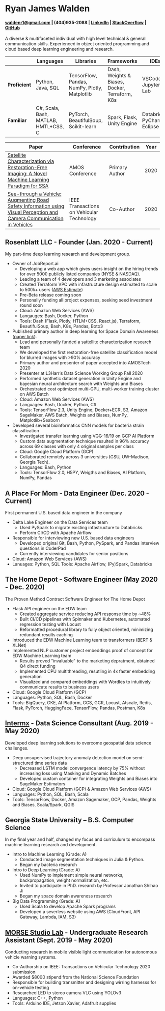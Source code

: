 # Ryan James Walden
#### [waldenr1@gmail.com](mailto:waldenr1@gmail.com) | (404)935-2088 | [LinkedIn](https://www.linkedin.com/in/ryan-walden-28771a8b/) | [StackOverflow](https://stackoverflow.com/users/10521726/ryan-walden) | [GitHub](https://github.com/rjdoubleu)

A diverse & multifaceted individual with high level technical & general communication skills. Experienced in object oriented programming and cloud based deep learning engineering and research.

|   |  Languages | Libraries  | Frameworks | IDEs | 
|---|---|---|---|---|
| **Proficient** | Python, Java, SQL | TensorFlow, Pandas, NumPy, Plotly, Matplotlib | Dash, Weights & Biases, Docker, Terraform, K8s | VSCode, Jupyter Lab |
| **Familiar** | C#, Scala, Bash, MATLAB, HMTL+CSS, C | PyTorch, BeautifulSoup, Scikit-learn | Spark, Flask, Unity Engine | Databricks, PyCharm, Eclipse |

| Paper | Conference | Contribution | Year | 
|---|---|---|---|
| [Satellite Characterization via Restoration-Free Imaging: A Novel Machine Learning Paradigm for SSA](https://amostech.com/TechnicalPapers/2020/Machine-Learning-Applications-of-SSA/Walden.pdf) |  AMOS Conference | Primary Author |  2020 |
| [See-through a Vehicle: Augmenting Road Safety Information using Visual Perception and Camera Communication in Vehicles](https://engine.lib.uwaterloo.ca/ojs-2.2/index.php/pptvt/article/viewArticle/858) | IEEE Transactions on Vehicular Technology | Co-Author | 2020 |

## Rosenblatt LLC - Founder (Jan. 2020 - Current)
My part-time deep learning research and development group.
+ Owner of JobReport.ai
	- Developing a web app which gives users insight on the hiring trends for over 5000 publicly listed companies (NYSE & NASDAQ).
	- Leading a team of 4 developers and 3 marketing associates
	- Created Terraform VPC with infastructure design estimated to scale to 500k+ users ([AWS Estimate](https://aws.amazon.com/blogs/startups/scaling-on-aws-part-3-500k-users/))
	- Pre-Beta release coming soon
	- Personally funding all project expenses, seeking seed investment round soon
	- Cloud: Amazon Web Services (AWS)
	- Langauges: Bash, Docker, Python
	- Tools: Dash (Flask, Plotly, HTLM+CSS, React.js), Terraform, BeautifulSoup, Bash, K8s, Pandas, Boto3
+ Published primary author in deep learning for Space Domain Awareness ([paper link](https://amostech.com/TechnicalPapers/2020/Machine-Learning-Applications-of-SSA/Walden.pdf)).
	- Lead and personally funded a sattellite characterization research team
	- We developed the first restoration-free satellite classification model for blurred images with >90% accuracy
	- Primary author and presenter of paper accepted into AMOSTech 2020
	- Presenter at L3Harris Data Science Working Group Fall 2020
	- Performed synthetic dataset generation in Unity Engine and bayesian neural architecture search with Weights and Biases
	- Orchestrated cost optimized multi-GPU, multi-worker training cluster on AWS Batch
	- Cloud: Amazon Web Services (AWS)
	- Languages: Bash, Docker, Python, C#
	- Tools: TensorFlow 2.3, Unity Engine, Docker+ECR, S3, Amazon SageMaker, AWS Batch, Weights and Biases, NumPy, Matplotlib+Seaborn
+ Developed several bioinformatics CNN models for bacteria strain classification
	- Investigated transfer learning using VGG-16/19 on GCP AI Platform
	- Custom data augmentation technique resulted in 96% accuracy across 69 classes with only 4 original samples per class
	- Cloud: Google Cloud Platform (GCP)
	- Collaborated remotely across 3 universities (GSU, UW-Madison, Georgia Tech).
	- Languages: Bash, Python
	- Tools: TensorFlow 2.0, H5PY, Weigths and Biases, AI Platform, NumPy, Pandas

## A Place For Mom - Data Engineer (Dec. 2020 - Current)
First permanent U.S. based data engineer in the company 
+ Delta Lake Engineer on the Data Services team
	- Used PySpark to migrate existing infastructure to Databricks
	- Perform CI/CD with Apache Airflow
+ Responsible for interviewing new U.S. based data engineers
	- Developed original Git, Bash, Python, PySpark, and Pandas interview questions in CoderPad
	- Currently interviewing candidates for senior positions
+ Cloud: Amazon Web Services (AWS)
+ Lanuages: Python, SQL
Tools: Apache Airflow, (Py)Spark, Databricks

## The Home Depot - Software Engineer (May 2020 - Dec. 2020)
The Proven Method Contract Software Engineer for The Home Depot
+ Flask API engineer on the EDW team
	- Created aggregate service reducing API response time by ~48%
	- Built CI/CD pipelines with Spinnaker and Kubernetes, automated regression testing with Locust
	- Reformatted procedural library to fully object oriented, minimizing redundant results caching
+ Introduced the EDW Machine Learning team to transformers (BERT & XLNet)
+ Implemented NLP customer project embeddings proof of concept for EDW Machine Learning team
	- Results proved "invaluable" to the marketing depratment, obtained Q4 direct funding
	- Implemented CPU multithreading, resutling in 4x faster embedding generation
	- Visualized and compared embeddings with Wordles to intuitively communicate results to business users
+ Cloud: Google Cloud Platform (GCP)
+ Languages: Python, SQL, Bash, Docker
+ Tools: BigQuery, GKE, AI Platform, GCS, GCR, Locust, Atscale, Redis, Flask, PyTorch, HuggingFace, TensorFlow, Pandas, Postman, K8s
	
## [Intermx](http://www.intermx.com/) - Data Science Consultant (Aug. 2019 - May 2020)
Developed deep learning solutions to overcome geospatial data science challenges.
+ Deep unsupervised trajectory anomaly detection model on semi-structured time series data
	- Decreased LSTM model convergence latency by 75% without increasing loss using Masking and Dynamic Batches
	- Developed custom container for integrating Weights and Biases into SageMaker Estimators
+ Cloud: Google Cloud Platform (GCP) & Amazon Web Services (AWS)
+ Languages: Python, SQL, Bash, Scala
+ Tools: TensorFlow, Docker, Amazon Sagemaker, GCP, Pandas, Weights and Biases, Scala/Spark, QGIS

## Georgia State University – B.S. Computer Science
In my final year and half, changed my focus and curriculum to encompass machine learning research and development.
+ Intro to Machine Learning (Grade: A)
	- Conducted image segmentation techniques in Julia & Python.
	- Began my bacteria research 
+ Intro to Deep Learning (Grade: A)
	- Used NumPy to implement simple neural networks, backpropagation, weight normalization, etc.
	- Invited to participate in PhD. research by Professor Jonathan Shihao Ji
	- Began my space domain awareness research
+ Big Data Programming (Grade: A)
	- Used Scala to develop Apache Spark programs
	- Developed a severless website using AWS (CloudFront, API Gateway, Lambda, IAM, S3)

## [MORSE Studio Lab](https://sites.google.com/view/highspeedmobilevlc/home) - Undergraduate Research Assistant (Sept. 2019 - May 2020)
Conducting research in mobile visible light communication for autonomous vehicle warning systems.
+   Co-Authorship on IEEE: Transactions on Vehicular Technology 2020 submission
+   Awarded $8000 stipend from the National Science Foundation
+   Responsible for building transmitter and designing wirring harnesss for on-vehicle testing
+   Researched LED to stereo camera VLC using YOLOv3
+   Languages: C++, Python
+   Tools: Arduino IDE, Jetson Xavier, Adafruit supplies
